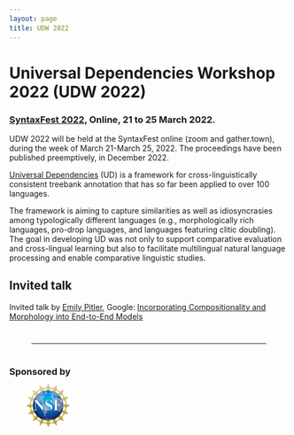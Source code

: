```yaml
---
layout: page
title: UDW 2022
---
```


# Universal Dependencies Workshop 2022 (UDW 2022)

### [SyntaxFest 2022](https://syntaxfest.github.io/), Online, 21 to 25 March 2022.

UDW 2022 will be held at the SyntaxFest online (zoom and gather.town), during the week of
March 21-March 25, 2022. 
The proceedings have been published preemptively, in December 2022.


[Universal Dependencies](http://universaldependencies.org/) (UD) is a
framework for cross-linguistically consistent treebank annotation that
has so far been applied to over 100 languages.

The framework is aiming to capture similarities as well as
idiosyncrasies among typologically different languages (e.g.,
morphologically rich languages, pro-drop languages, and languages
featuring clitic doubling). The goal in developing UD was not only to
support comparative evaluation and cross-lingual learning but also to
facilitate multilingual natural language processing and enable
comparative linguistic studies.

## Invited talk

Invited talk by [Emily Pitler](http://www.emilypitler.com/), Google: [Incorporating Compositionality and Morphology into End-to-End Models](/udw21/invited-talk)



<hr style="margin:40px">

### Sponsored by

<img src="NSF_Logo.png" alt="NSF" height="80" style="margin: -5px 0 0 30px"> 

